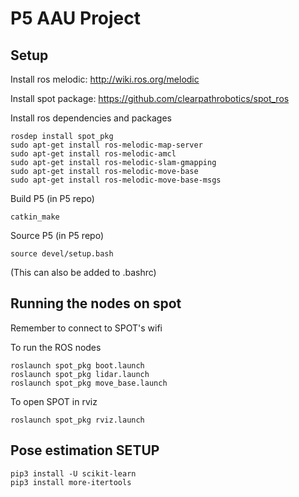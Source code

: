 # P5 AAU Project

## Setup

Install ros melodic: http://wiki.ros.org/melodic

Install spot package: https://github.com/clearpathrobotics/spot_ros

Install ros dependencies and packages

```
rosdep install spot_pkg
sudo apt-get install ros-melodic-map-server
sudo apt-get install ros-melodic-amcl
sudo apt-get install ros-melodic-slam-gmapping
sudo apt-get install ros-melodic-move-base
sudo apt-get install ros-melodic-move-base-msgs
```
Build P5 (in P5 repo)

```
catkin_make
```

Source P5 (in P5 repo)

```
source devel/setup.bash
```
(This can also be added to .bashrc)

## Running the nodes on spot

Remember to connect to SPOT's wifi

To run the ROS nodes

```
roslaunch spot_pkg boot.launch
roslaunch spot_pkg lidar.launch
roslaunch spot_pkg move_base.launch
```

To open SPOT in rviz
```
roslaunch spot_pkg rviz.launch
```




## Pose estimation SETUP

```
pip3 install -U scikit-learn
pip3 install more-itertools
``` 
